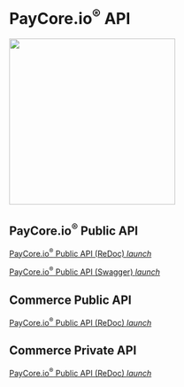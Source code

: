 # PayCore.io<sup>®</sup> API

<img src="../images/paycore_global.svg" width="300"> 

## PayCore.io<sup>®</sup> Public API 


<a href = "https://apidoc.paycore.io/" target="_blank" rel="noopener"> PayCore.io<sup>®</sup> Public API (ReDoc) <i class="md-icon">launch</i></a>

<a href = "https://swagger.paycore.io/" target="_blank" rel="noopener"> PayCore.io<sup>®</sup> Public API (Swagger) <i class="md-icon">launch</i></a>


## Commerce Public API



<a href = "https://apidoc.paycore.io/commerce-public/" target="_blank" rel="noopener"> PayCore.io<sup>®</sup> Public API (ReDoc) <i class="md-icon">launch</i></a>

## Commerce Private API


<a href = "https://apidoc.paycore.io/commerce/" target="_blank" rel="noopener"> PayCore.io<sup>®</sup> Public API (ReDoc) <i class="md-icon">launch</i></a>